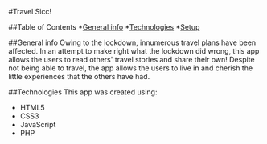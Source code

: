 #Travel Sicc!

##Table of Contents
*[General info](#general-info)
*[Technologies](#technologies)
*[Setup](#setup)

##General info
Owing to the lockdown, innumerous travel plans have been affected. In an attempt to make right what the lockdown did wrong, this app allows the users to read others' travel stories and share their own! Despite not being able to travel, the app allows the users to live in and cherish the little experiences that the others have had.

##Technologies
This app was created using:
* HTML5
* CSS3
* JavaScript
* PHP

